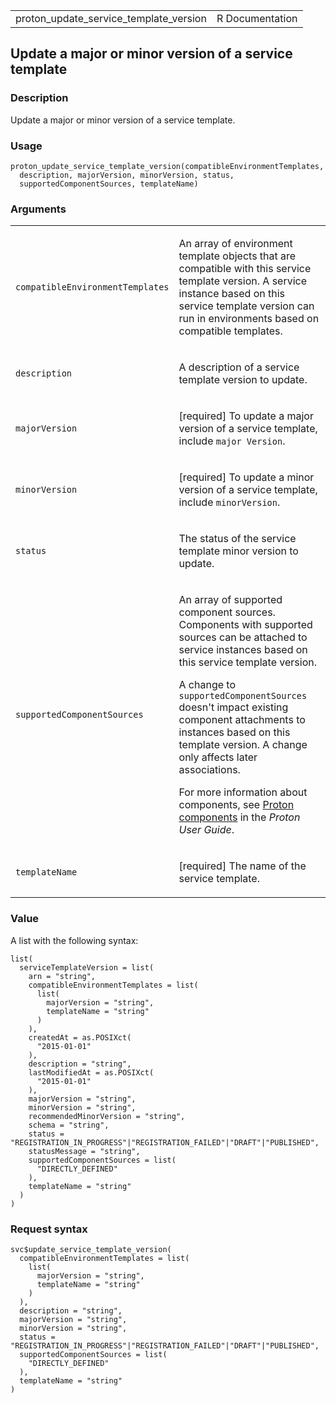 <table style="width: 100%;">
<tbody>
<tr class="odd">
<td>proton_update_service_template_version</td>
<td style="text-align: right;">R Documentation</td>
</tr>
</tbody>
</table>

## Update a major or minor version of a service template

### Description

Update a major or minor version of a service template.

### Usage

    proton_update_service_template_version(compatibleEnvironmentTemplates,
      description, majorVersion, minorVersion, status,
      supportedComponentSources, templateName)

### Arguments

<table>
<colgroup>
<col style="width: 35%" />
<col style="width: 65%" />
</colgroup>
<tbody>
<tr class="odd">
<td><code
id="proton_update_service_template_version_:_compatibleEnvironmentTemplates">compatibleEnvironmentTemplates</code></td>
<td><p>An array of environment template objects that are compatible with
this service template version. A service instance based on this service
template version can run in environments based on compatible
templates.</p></td>
</tr>
<tr class="even">
<td><code
id="proton_update_service_template_version_:_description">description</code></td>
<td><p>A description of a service template version to update.</p></td>
</tr>
<tr class="odd">
<td><code
id="proton_update_service_template_version_:_majorVersion">majorVersion</code></td>
<td><p>[required] To update a major version of a service template,
include <code style="white-space: pre;">⁠major Version⁠</code>.</p></td>
</tr>
<tr class="even">
<td><code
id="proton_update_service_template_version_:_minorVersion">minorVersion</code></td>
<td><p>[required] To update a minor version of a service template,
include <code>minorVersion</code>.</p></td>
</tr>
<tr class="odd">
<td><code
id="proton_update_service_template_version_:_status">status</code></td>
<td><p>The status of the service template minor version to
update.</p></td>
</tr>
<tr class="even">
<td><code
id="proton_update_service_template_version_:_supportedComponentSources">supportedComponentSources</code></td>
<td><p>An array of supported component sources. Components with
supported sources can be attached to service instances based on this
service template version.</p>
<p>A change to <code>supportedComponentSources</code> doesn't impact
existing component attachments to instances based on this template
version. A change only affects later associations.</p>
<p>For more information about components, see <a
href="https://docs.aws.amazon.com/proton/latest/userguide/ag-components.html">Proton
components</a> in the <em>Proton User Guide</em>.</p></td>
</tr>
<tr class="odd">
<td><code
id="proton_update_service_template_version_:_templateName">templateName</code></td>
<td><p>[required] The name of the service template.</p></td>
</tr>
</tbody>
</table>

### Value

A list with the following syntax:

    list(
      serviceTemplateVersion = list(
        arn = "string",
        compatibleEnvironmentTemplates = list(
          list(
            majorVersion = "string",
            templateName = "string"
          )
        ),
        createdAt = as.POSIXct(
          "2015-01-01"
        ),
        description = "string",
        lastModifiedAt = as.POSIXct(
          "2015-01-01"
        ),
        majorVersion = "string",
        minorVersion = "string",
        recommendedMinorVersion = "string",
        schema = "string",
        status = "REGISTRATION_IN_PROGRESS"|"REGISTRATION_FAILED"|"DRAFT"|"PUBLISHED",
        statusMessage = "string",
        supportedComponentSources = list(
          "DIRECTLY_DEFINED"
        ),
        templateName = "string"
      )
    )

### Request syntax

    svc$update_service_template_version(
      compatibleEnvironmentTemplates = list(
        list(
          majorVersion = "string",
          templateName = "string"
        )
      ),
      description = "string",
      majorVersion = "string",
      minorVersion = "string",
      status = "REGISTRATION_IN_PROGRESS"|"REGISTRATION_FAILED"|"DRAFT"|"PUBLISHED",
      supportedComponentSources = list(
        "DIRECTLY_DEFINED"
      ),
      templateName = "string"
    )
